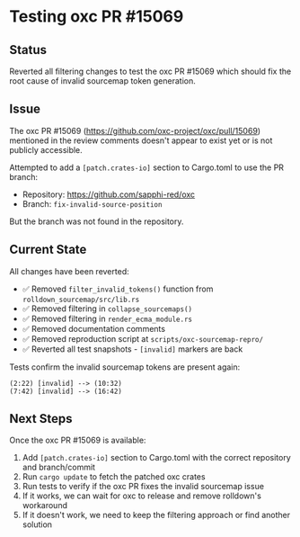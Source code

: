# Testing oxc PR #15069

## Status

Reverted all filtering changes to test the oxc PR #15069 which should fix the root cause of invalid sourcemap token generation.

## Issue

The oxc PR #15069 (https://github.com/oxc-project/oxc/pull/15069) mentioned in the review comments doesn't appear to exist yet or is not publicly accessible. 

Attempted to add a `[patch.crates-io]` section to Cargo.toml to use the PR branch:
- Repository: https://github.com/sapphi-red/oxc
- Branch: `fix-invalid-source-position`

But the branch was not found in the repository.

## Current State

All changes have been reverted:
- ✅ Removed `filter_invalid_tokens()` function from `rolldown_sourcemap/src/lib.rs`
- ✅ Removed filtering in `collapse_sourcemaps()`  
- ✅ Removed filtering in `render_ecma_module.rs`
- ✅ Removed documentation comments
- ✅ Removed reproduction script at `scripts/oxc-sourcemap-repro/`
- ✅ Reverted all test snapshots - `[invalid]` markers are back

Tests confirm the invalid sourcemap tokens are present again:
```
(2:22) [invalid] --> (10:32)
(7:42) [invalid] --> (16:42)
```

## Next Steps

Once the oxc PR #15069 is available:
1. Add `[patch.crates-io]` section to Cargo.toml with the correct repository and branch/commit
2. Run `cargo update` to fetch the patched oxc crates
3. Run tests to verify if the oxc PR fixes the invalid sourcemap issue
4. If it works, we can wait for oxc to release and remove rolldown's workaround
5. If it doesn't work, we need to keep the filtering approach or find another solution
